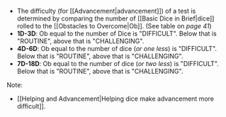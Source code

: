 - The difficulty (for [[Advancement|advancement]]) of a test is determined by comparing the number of [[Basic Dice in Brief|dice]] rolled to the [[Obstacles to Overcome|Ob]]. (See table on *page 41*)
- **1D-3D**: Ob equal to the number of Dice is "DIFFICULT". Below that is "ROUTINE", above that is "CHALLENGING".
- **4D-6D**: Ob equal to the number of dice (*or one less*) is "DIFFICULT". Below that is "ROUTINE", above that is "CHALLENGING".
- **7D-18D**: Ob equal to the number of dice (*or two less*) is "DIFFICULT". Below that is "ROUTINE", above that is "CHALLENGING".

Note:
- [[Helping and Advancement|Helping dice make advancement more difficult]].